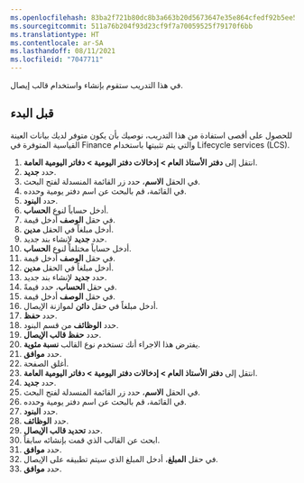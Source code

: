 ```yaml
---
ms.openlocfilehash: 83ba2f721b80dc8b3a663b20d5673647e35e864cfedf92b5ee5548fc891eb54b
ms.sourcegitcommit: 511a76b204f93d23cf9f7a70059525f79170f6bb
ms.translationtype: HT
ms.contentlocale: ar-SA
ms.lasthandoff: 08/11/2021
ms.locfileid: "7047711"
---
```

في هذا التدريب ستقوم بإنشاء واستخدام قالب إيصال.

## <a name="before-you-begin"></a>قبل البدء 

للحصول على أقصى استفادة من هذا التدريب، نوصيك بأن يكون متوفر لديك بيانات العينة القياسية المتوفرة في Finance والتي يتم تثبيتها باستخدام Lifecycle services (LCS). 


1.  انتقل إلى **دفتر الأستاذ العام > إدخالات دفتر اليومية > دفاتر اليومية العامة**. 
2.  حدد **جديد‎**.
3.  في الحقل **الاسم**، حدد زر القائمة المنسدلة لفتح البحث.
4.  في القائمة، قم بالبحث عن اسم دفتر يومية وحدده.
5.  حدد **البنود**.
6.  أدخل حساباً لنوع **الحساب**.
7.  في حقل **الوصف** أدخل قيمة.
8.  أدخل مبلغاً في الحقل **مدين**.
9.  حدد **جديد** لإنشاء بند جديد.
10. أدخل حساباً مختلفاً لنوع **الحساب**.
11. في حقل **الوصف** أدخل قيمة.
12. أدخل مبلغاً في الحقل **مدين**.
13. حدد **جديد** لإنشاء بند جديد.
14. في حقل **الحساب**، حدد قيمةً.
15. في حقل **الوصف** أدخل قيمة.
16. أدخل مبلغاً في حقل **دائن** لموازنة الإيصال.
17. حدد **حفظ**.
18. حدد **الوظائف** من قسم البنود.
19. حدد **حفظ قالب الإيصال**.
20. يفترض هذا الاجراء أنك تستخدم نوع القالب **نسبة مئوية**. 
21. حدد **موافق**.
22. أغلق الصفحة.
23. انتقل إلى **دفتر الأستاذ العام > إدخالات دفتر اليومية > دفاتر اليومية العامة**.
24. حدد **جديد‎**.
25. في الحقل **الاسم**، حدد زر القائمة المنسدلة لفتح البحث.
26. في القائمة، قم بالبحث عن اسم دفتر يومية وحدده.
27. حدد **البنود**.
28. حدد **الوظائف**.
29. حدد **تحديد قالب الإيصال**.
30. ابحث عن القالب الذي قمت بإنشائه سابقاً. 
31. حدد **موافق**.
32. في حقل **المبلغ**، أدخل المبلغ الذي سيتم تطبيقه على الإيصال.
33. حدد **موافق**.

